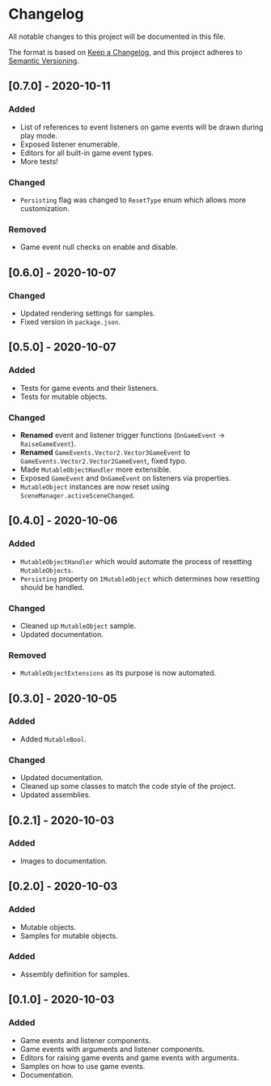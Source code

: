 ﻿# Changelog
All notable changes to this project will be documented in this file.

The format is based on [Keep a Changelog](https://keepachangelog.com/en/1.0.0/),
and this project adheres to [Semantic Versioning](https://semver.org/spec/v2.0.0.html).

## [0.7.0] - 2020-10-11

### Added
- List of references to event listeners on game events will be drawn during play mode.
- Exposed listener enumerable.
- Editors for all built-in game event types.
- More tests!

### Changed
- `Persisting` flag was changed to `ResetType` enum which allows more customization.

### Removed
- Game event null checks on enable and disable.

## [0.6.0] - 2020-10-07

### Changed
- Updated rendering settings for samples.
- Fixed version in `package.json`.

## [0.5.0] - 2020-10-07

### Added
- Tests for game events and their listeners.
- Tests for mutable objects.

### Changed
- **Renamed** event and listener trigger functions (`OnGameEvent` -> `RaiseGameEvent`).
- **Renamed** `GameEvents.Vector2.Vector3GameEvent` to `GameEvents.Vector2.Vector2GameEvent`, fixed typo.
- Made `MutableObjectHandler` more extensible.
- Exposed `GameEvent` and `OnGameEvent` on listeners via properties.
- `MutableObject` instances are now reset using `SceneManager.activeSceneChanged`.

## [0.4.0] - 2020-10-06

### Added
- `MutableObjectHandler` which would automate the process of resetting `MutableObjects`.
- `Persisting` property on `IMutableObject` which determines how resetting should be handled.

### Changed
- Cleaned up `MutableObject` sample.
- Updated documentation.

### Removed
- `MutableObjectExtensions` as its purpose is now automated.

## [0.3.0] - 2020-10-05

### Added
- Added `MutableBool`.

### Changed
- Updated documentation.
- Cleaned up some classes to match the code style of the project.
- Updated assemblies.

## [0.2.1] - 2020-10-03

### Added
- Images to documentation.

## [0.2.0] - 2020-10-03

### Added
- Mutable objects.
- Samples for mutable objects.

### Added
- Assembly definition for samples.

## [0.1.0] - 2020-10-03

### Added
- Game events and listener components.
- Game events with arguments and listener components.
- Editors for raising game events and game events with arguments.
- Samples on how to use game events.
- Documentation.
